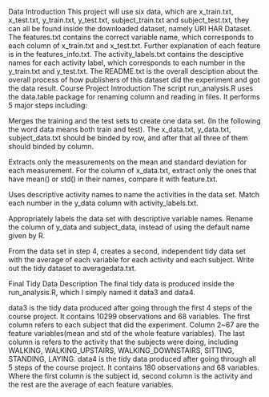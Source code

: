 Data Introduction
This project will use six data, which are x_train.txt, x_test.txt, y_train.txt, y_test.txt, subject_train.txt and subject_test.txt, they can all be found inside the downloaded dataset, namely URI HAR Dataset.
The features.txt contains the correct variable name, which corresponds to each column of x_train.txt and x_test.txt. Further explanation of each feature is in the features_info.txt.
The activity_labels.txt contains the desciptive names for each activity label, which corresponds to each number in the y_train.txt and y_test.txt.
The README.txt is the overall desciption about the overall process of how publishers of this dataset did the experiment and got the data result.
Course Project Introduction
The script run_analysis.R uses the data.table package for renaming column and reading in files. It performs 5 major steps including:
  
  Merges the training and the test sets to create one data set. (In the following the word data means both train and test). The x_data.txt, y_data.txt, subject_data.txt should be binded by row, and after that all three of them should binded by column.

Extracts only the measurements on the mean and standard deviation for each measurement. For the column of x_data.txt, extract only the ones that have mean() or std() in their names, compare it with feature.txt.

Uses descriptive activity names to name the activities in the data set. Match each number in the y_data column with activity_labels.txt.

Appropriately labels the data set with descriptive variable names. Rename the column of y_data and subject_data, instead of using the default name given by R.

From the data set in step 4, creates a second, independent tidy data set with the average of each variable for each activity and each subject.
Write out the tidy dataset to averagedata.txt.

Final Tidy Data Description
The final tidy data is produced inside the run_analysis.R, which I simply named it data3 and data4.

data3 is the tidy data produced after going through the first 4 steps of the course project. It contains 10299 observations and 68 variables.
The first column refers to each subject that did the experiment.
Column 2~67 are the feature variables(mean and std of the whole feature variables).
The last column is refers to the activity that the subjects were doing, including WALKING, WALKING_UPSTAIRS, WALKING_DOWNSTAIRS, SITTING, STANDING, LAYING.
data4 is the tidy data produced after going through all 5 steps of the course project. It contains 180 observations and 68 variables. Where the first column is the subject id, second column is the activity and the rest are the average of each feature variables.